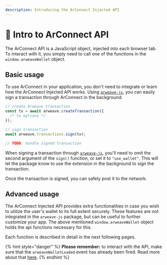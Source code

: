 ```yaml
---
description: Introducing the ArConnect Injected API
---
```


# 📃 Intro to ArConnect API

The ArConnect API is a JavaScript object, injected into each browser tab. To interact with it, you simply need to call one of the functions in the `window.arweaveWallet` object.

## Basic usage

To use ArConnect in your application, you don't need to integrate or learn how the ArConnect Injected API works. Using [`arweave-js`](https://npmjs.com/arweave), you can easily sign a transaction through ArConnect in the background:

```ts
// create Arweave transaction
const tx = await arweave.createTransaction({
  /* tx options */
});

// sign transaction
await arweave.transactions.sign(tx);

// TODO: handle signed transaction
```

When signing a transaction through [`arweave-js`](https://npmjs.com/arweave), you'll need to omit the second argument of the `sign()` function, or set it to `"use_wallet"`. This will let the package know to use the extension in the background to sign the transaction.

Once the transaction is signed, you can safely post it to the network.

## Advanced usage

The ArConnect Injected API provides extra functionalities in case you wish to utilize the user's wallet to its full extent securely. These features are not integrated in the `arweave-js` package, but can be useful to further customize your app. The above mentioned `window.arweaveWallet` object holds the api functions necessary for this.

Each function is described in detail in the next following pages.

{% hint style="danger" %}
**Please remember:** to interact with the API, make sure that the `arweaveWalletLoaded` event has already been fired. Read more about that [here](./events/load).
{% endhint %}